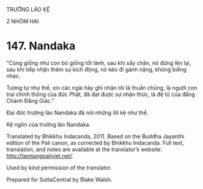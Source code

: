 TRƯỞNG LÃO KỆ

2 NHÓM HAI

# 147\. Nandaka

“Cũng giống như con bò giống tốt lành, sau khi sẩy chân, nó đứng lên lại, sau khi tiếp nhận thêm sự kích động, nó kéo đi gánh nặng, không biếng nhác.

Tương tự như thế, xin các ngài hãy ghi nhận tôi là thuần chủng, là người con trai chính thống của đức Phật, đã đạt được sự nhận thức, là đệ tử của đấng Chánh Đẳng Giác.”

Đại đức trưởng lão Nandaka đã nói những lời kệ như thế.

Kệ ngôn của trưởng lão Nandaka.

Translated by Bhikkhu Indacanda, 2011. Based on the Buddha Jayanthi edition of the Pali canon, as corrected by Bhikkhu Indacanda. Full text, translation, and notes are available at the translator’s website: http://tamtangpaliviet.net/.

Used by kind permission of the translator.

Prepared for SuttaCentral by Blake Walsh.